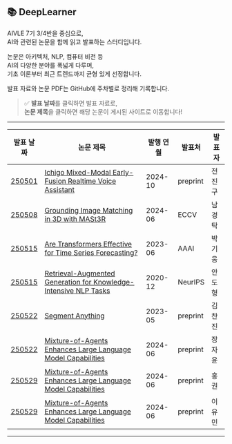 ## 📚 DeepLearner

AIVLE 7기 3/4반을 중심으로,  
AI와 관련된 논문을 함께 읽고 발표하는 스터디입니다.

논문은 아키텍처, NLP, 컴퓨터 비전 등  
AI의 다양한 분야를 폭넓게 다루며,  
기초 이론부터 최근 트렌드까지 균형 있게 선정합니다.

발표 자료와 논문 PDF는 GitHub에 주차별로 정리해 기록합니다.

> ✅ **발표 날짜**를 클릭하면 발표 자료로,  
> **논문 제목**을 클릭하면 해당 논문이 게시된 사이트로 이동합니다!

---

| 발표 날짜 | 논문 제목 | 발행 연월 | 발표처 | 발표자 |
|-----------|------------|-----------|--------|--------|
| [250501](presentations/250501/20250501_%EC%A0%84%EC%A7%84%EA%B5%AC_Ichigo%20Mixed-Modal%20Early-Fusion%20Realtime%20Voice%20Assistant.pdf) | [Ichigo Mixed-Modal Early-Fusion Realtime Voice Assistant](https://paperswithcode.com/paper/ichigo-mixed-modal-early-fusion-realtime) | 2024-10 | preprint | 전진구 |
| [250508](presentations/250508/20250508_%EB%82%A8%EA%B2%BD%ED%83%81_Novel%20View%20Synthesis.pdf) | [Grounding Image Matching in 3D with MASt3R](https://eccv.ecva.net/virtual/2024/poster/523) | 2024-06 | ECCV | 남경탁 |
| [250515](presentations/250515/20250515_%EB%B0%95%EA%B8%B0%EC%9B%85_Are%20Transformers%20Effective%20for%20Time%20Series%20Forecasting.pdf) | [Are Transformers Effective for Time Series Forecasting?](https://ojs.aaai.org/index.php/AAAI/article/view/26317) | 2023-06 | AAAI | 박기웅 |
| [250515](presentations/250515/20250515_%EC%95%88%EB%8F%84%ED%98%95_Retrieval-Augmented%20Generation%20for%20Knowledge-Intensive%20NLP%20Tasks.pdf) | [Retrieval-Augmented Generation for Knowledge-Intensive NLP Tasks](https://neurips.cc/virtual/2020/protected/poster_6b493230205f780e1bc26945df7481e5.html) | 2020-12 | NeurIPS | 안도형 |
| [250522](presentations/250522/20250522_%EA%B9%80%EC%B0%AC%EC%A7%84_Segment%20Anything.pdf) | [Segment Anything](https://ai.meta.com/research/publications/segment-anything/) | 2023-05 | preprint | 김찬진 |
| [250522](presentations/250522/20250522_%EC%9E%A5%EC%9E%90%EC%9C%A4_Segment%20Anything_Mixture-of-Agents%20Enhances%20Large%20Language%20Model%20Capabilities.pdf) | [Mixture-of-Agents Enhances Large Language Model Capabilities](https://arxiv.org/abs/2406.04692) | 2024-06 | preprint | 장자윤 |
| [250529](presentations/250522/20250522_%EC%9E%A5%EC%9E%90%EC%9C%A4_Segment%20Anything_Mixture-of-Agents%20Enhances%20Large%20Language%20Model%20Capabilities.pdf) | [Mixture-of-Agents Enhances Large Language Model Capabilities](https://arxiv.org/abs/2406.04692) | 2024-06 | preprint | 홍권 |
| [250529](presentations/250522/20250522_%EC%9E%A5%EC%9E%90%EC%9C%A4_Segment%20Anything_Mixture-of-Agents%20Enhances%20Large%20Language%20Model%20Capabilities.pdf) | [Mixture-of-Agents Enhances Large Language Model Capabilities](https://arxiv.org/abs/2406.04692) | 2024-06 | preprint | 이유민 |

---
